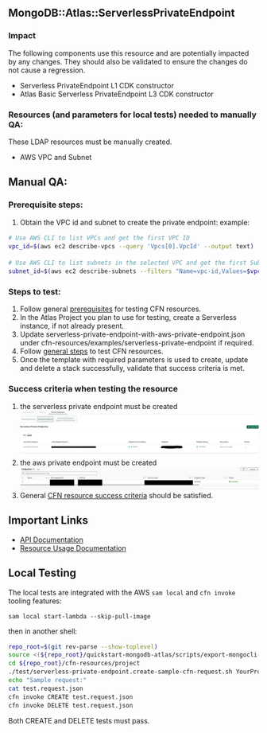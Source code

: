 ## MongoDB::Atlas::ServerlessPrivateEndpoint

### Impact
The following components use this resource and are potentially impacted by any changes. They should also be validated to ensure the changes do not cause a regression.
- Serverless PrivateEndpoint L1 CDK constructor
- Atlas Basic Serverless PrivateEndpoint L3 CDK constructor

### Resources (and parameters for local tests) needed to manually QA:
These LDAP resources must be manually created.
- AWS VPC and Subnet

## Manual QA:

### Prerequisite steps:
1. Obtain the VPC id and subnet to create the private endpoint:
   example:
```bash
# Use AWS CLI to list VPCs and get the first VPC ID
vpc_id=$(aws ec2 describe-vpcs --query 'Vpcs[0].VpcId' --output text)

# Use AWS CLI to list subnets in the selected VPC and get the first Subnet ID
subnet_id=$(aws ec2 describe-subnets --filters "Name=vpc-id,Values=$vpc_id" --query 'Subnets[0].SubnetId' --output text)
```

### Steps to test:
1. Follow general [prerequisites](../../../TESTING.md#prerequisites) for testing CFN resources.
2. In the Atlas Project you plan to use for testing, create a Serverless instance, if not already present.
3. Update serverless-private-endpoint-with-aws-private-endpoint.json under cfn-resources/examples/serverless-private-endpoint if required.
4. Follow [general steps](../../../TESTING.md#steps) to test CFN resources.
5. Once the template with required parameters is used to create, update and delete a stack successfully, validate that success criteria is met.

### Success criteria when testing the resource
1. the serverless private endpoint must be created
   ![img.png](img.png)
2. the aws private endpoint must be created
![img_1.png](img_1.png)
3. General [CFN resource success criteria](../../../TESTING.md#success-criteria-when-testing-the-resource) should be satisfied.

## Important Links
- [API Documentation](https://www.mongodb.com/docs/api/doc/atlas-admin-api-v2/group/endpoint-serverless-private-endpoints)
- [Resource Usage Documentation](https://www.mongodb.com/docs/atlas/security-serverless-private-endpoint/)

## Local Testing

The local tests are integrated with the AWS `sam local` and `cfn invoke` tooling features:

```
sam local start-lambda --skip-pull-image
```
then in another shell:
```bash
repo_root=$(git rev-parse --show-toplevel)
source <(${repo_root}/quickstart-mongodb-atlas/scripts/export-mongocli-config.py)
cd ${repo_root}/cfn-resources/project
./test/serverless-private-endpoint.create-sample-cfn-request.sh YourProjectName YourInstanceName VpcId SubnetId > test.request.json 
echo "Sample request:"
cat test.request.json
cfn invoke CREATE test.request.json 
cfn invoke DELETE test.request.json 
```

Both CREATE and DELETE tests must pass.
